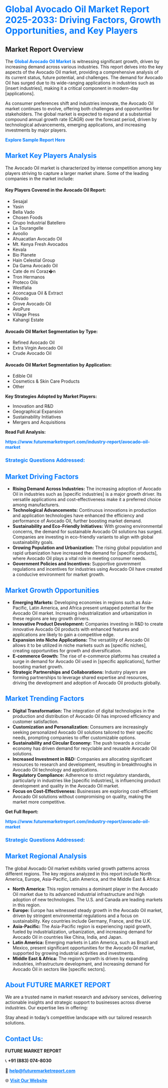 <h1 style="color: #007BFF;">Global Avocado Oil Market Report 2025-2033: Driving Factors, Growth Opportunities, and Key Players</h1>

<section id="overview">
<h2>Market Report Overview</h2>
<p>The <a href="https://www.futuremarketreport.com/industry-report/avocado-oil-market" style="color: #007BFF; text-decoration: none;"><strong>Global Avocado Oil Market</strong></a> is witnessing significant growth, driven by increasing demand across various industries. This report delves into the key aspects of the Avocado Oil market, providing a comprehensive analysis of its current status, future potential, and challenges. The demand for Avocado Oil has surged due to its wide-ranging applications in industries such as [insert industries], making it a critical component in modern-day [applications].</p>
<p>As consumer preferences shift and industries innovate, the Avocado Oil market continues to evolve, offering both challenges and opportunities for stakeholders. The global market is expected to expand at a substantial compound annual growth rate (CAGR) over the forecast period, driven by technological advancements, emerging applications, and increasing investments by major players.</p>
</section>

<section id="overview">
<p><a href="https://www.futuremarketreport.com/request-sample/reportId=86625" style="color: #007BFF; text-decoration: none;"><strong>Explore Sample Report Here</strong></a></p>
</section>

<section id="key-players">
<h2 style="color: #007BFF;">Market Key Players Analysis</h2>
<p>The Avocado Oil market is characterized by intense competition among key players striving to capture a larger market share. Some of the leading companies in the market include:</p>
<h4>Key Players Covered in the Avocado Oil Report:</h4>
<ul><li>Sesajal</li><li>Yasin</li><li>Bella Vado</li><li>Chosen Foods</li><li>Grupo Industrial Batellero</li><li>La Tourangelle</li><li>Avoolio</li><li>Ahuacatlan Avocado Oil</li><li>Mt. Kenya Fresh Avocados</li><li>Kevala</li><li>Bio Planete</li><li>Hain Celestial Group</li><li>Da Gama Avocado Oil</li><li>Cate de mi Coraz�n</li><li>Tron Hermanos</li><li>Proteco Oils</li><li>Westfalia</li><li>Aconcagua Oil &amp; Extract</li><li>Olivado</li><li>Grove Avocado Oil</li><li>AvoPure</li><li>Village Press</li><li>Kahangi Estate</li></ul>
<h4>Avocado Oil Market Segmentation by Type:</h4>
<ul><li>Refined Avocado Oil</li><li>Extra Virgin Avocado Oil</li><li>Crude Avocado Oil</li></ul>

<h4>Avocado Oil Market Segmentation by Application:</h4>
<ul><li>Edible Oil</li><li>Cosmetics &amp; Skin Care Products</li><li>Other</li></ul>
<p><strong>Key Strategies Adopted by Market Players:</strong></p>
<ul>
<li>Innovation and R&D</li>
<li>Geographical Expansion</li>
<li>Sustainability Initiatives</li>
<li>Mergers and Acquisitions</li>
</ul>
</section>

<section>
<p><strong>Read Full Analysis: </strong></p><a href="https://www.futuremarketreport.com/industry-report/avocado-oil-market" style="color: #007BFF; text-decoration: none;"><strong>https://www.futuremarketreport.com/industry-report/avocado-oil-market</strong></a>
<h3 style="color: #007BFF;">Strategic Questions Addressed:</h3>
</section>

<section id="driving-factors">
<h2 style="color: #007BFF;">Market Driving Factors</h2>
<ul>
<li><strong>Rising Demand Across Industries:</strong> The increasing adoption of Avocado Oil in industries such as [specific industries] is a major growth driver. Its versatile applications and cost-effectiveness make it a preferred choice among manufacturers.</li>
<li><strong>Technological Advancements:</strong> Continuous innovations in production and application technologies have enhanced the efficiency and performance of Avocado Oil, further boosting market demand.</li>
<li><strong>Sustainability and Eco-Friendly Initiatives:</strong> With growing environmental concerns, the demand for sustainable Avocado Oil solutions has surged. Companies are investing in eco-friendly variants to align with global sustainability goals.</li>
<li><strong>Growing Population and Urbanization:</strong> The rising global population and rapid urbanization have increased the demand for [specific products], where Avocado Oil plays a vital role in meeting consumer needs.</li>
<li><strong>Government Policies and Incentives:</strong> Supportive government regulations and incentives for industries using Avocado Oil have created a conducive environment for market growth.</li>
</ul>
</section>

<section id="growth-opportunities">
<h2 style="color: #007BFF;">Market Growth Opportunities</h2>
<ul>
<li><strong>Emerging Markets:</strong> Developing economies in regions such as Asia-Pacific, Latin America, and Africa present untapped potential for the Avocado Oil market. Increasing industrialization and urbanization in these regions are key growth drivers.</li>
<li><strong>Innovative Product Development:</strong> Companies investing in R&D to create innovative Avocado Oil products with enhanced features and applications are likely to gain a competitive edge.</li>
<li><strong>Expansion into Niche Applications:</strong> The versatility of Avocado Oil allows it to be utilized in niche markets such as [specific niches], creating opportunities for growth and diversification.</li>
<li><strong>E-commerce Growth:</strong> The rise of e-commerce platforms has created a surge in demand for Avocado Oil used in [specific applications], further boosting market growth.</li>
<li><strong>Strategic Partnerships and Collaborations:</strong> Industry players are forming partnerships to leverage shared expertise and resources, driving the development and adoption of Avocado Oil products globally.</li>
</ul>
</section>

<section id="trending-factors">
<h2 style="color: #007BFF;">Market Trending Factors</h2>
<ul>
<li><strong>Digital Transformation:</strong> The integration of digital technologies in the production and distribution of Avocado Oil has improved efficiency and customer satisfaction.</li>
<li><strong>Customization and Personalization:</strong> Consumers are increasingly seeking personalized Avocado Oil solutions tailored to their specific needs, prompting companies to offer customizable options.</li>
<li><strong>Sustainability and Circular Economy:</strong> The push towards a circular economy has driven demand for recyclable and reusable Avocado Oil solutions.</li>
<li><strong>Increased Investment in R&D:</strong> Companies are allocating significant resources to research and development, resulting in breakthroughs in Avocado Oil technology and applications.</li>
<li><strong>Regulatory Compliance:</strong> Adherence to strict regulatory standards, particularly in industries like [specific industries], is influencing product development and quality in the Avocado Oil market.</li>
<li><strong>Focus on Cost-Effectiveness:</strong> Businesses are exploring cost-efficient Avocado Oil solutions without compromising on quality, making the market more competitive.</li>
</ul>
</section>

<section>
<p><strong>Get Full Report: </strong></p><a href="https://www.futuremarketreport.com/industry-report/avocado-oil-market" style="color: #007BFF; text-decoration: none;"><strong>https://www.futuremarketreport.com/industry-report/avocado-oil-market</strong></a>
<h3 style="color: #007BFF;">Strategic Questions Addressed:</h3>
</section>


<section id="regional-analysis">
<h2 style="color: #007BFF;">Market Regional Analysis</h2>
<p>The global Avocado Oil market exhibits varied growth patterns across different regions. The key regions analyzed in this report include North America, Europe, Asia-Pacific, Latin America, and the Middle East & Africa:</p>
<ul>
<li><strong>North America:</strong> This region remains a dominant player in the Avocado Oil market due to its advanced industrial infrastructure and high adoption of new technologies. The U.S. and Canada are leading markets in this region.</li>
<li><strong>Europe:</strong> Europe has witnessed steady growth in the Avocado Oil market, driven by stringent environmental regulations and a focus on sustainability. Key countries include Germany, France, and the U.K.</li>
<li><strong>Asia-Pacific:</strong> The Asia-Pacific region is experiencing rapid growth, fueled by industrialization, urbanization, and increasing demand for Avocado Oil in countries like China, India, and Japan.</li>
<li><strong>Latin America:</strong> Emerging markets in Latin America, such as Brazil and Mexico, present significant opportunities for the Avocado Oil market, supported by growing industrial activities and investments.</li>
<li><strong>Middle East & Africa:</strong> The region’s growth is driven by expanding industries, infrastructure development, and increasing demand for Avocado Oil in sectors like [specific sectors].</li>
</ul>
</section>

<footer>
<h2 style="color: #007BFF;">About FUTURE MARKET REPORT</h2>
<p>We are a trusted name in market research and advisory services, delivering actionable insights and strategic support to businesses across diverse industries. Our expertise lies in offering:</p>

<p>Stay ahead in today’s competitive landscape with our tailored research solutions.</p>

<h2 style="color: #007BFF;">Contact Us:</h2>
<p><strong>FUTURE MARKET REPORT</strong></p>
<p>📞 <strong>+91 (883) 074-8030</strong></p>
<p>📧 <strong><a href="mailto:help@futuremarketreport.com" style="color: #007BFF;">help@futuremarketreport.com</a></strong></p>
<p>🌐 <strong><a href="https://www.futuremarketreport.com/" style="color: #007BFF;">Visit Our Website</a></strong></p>
</footer>